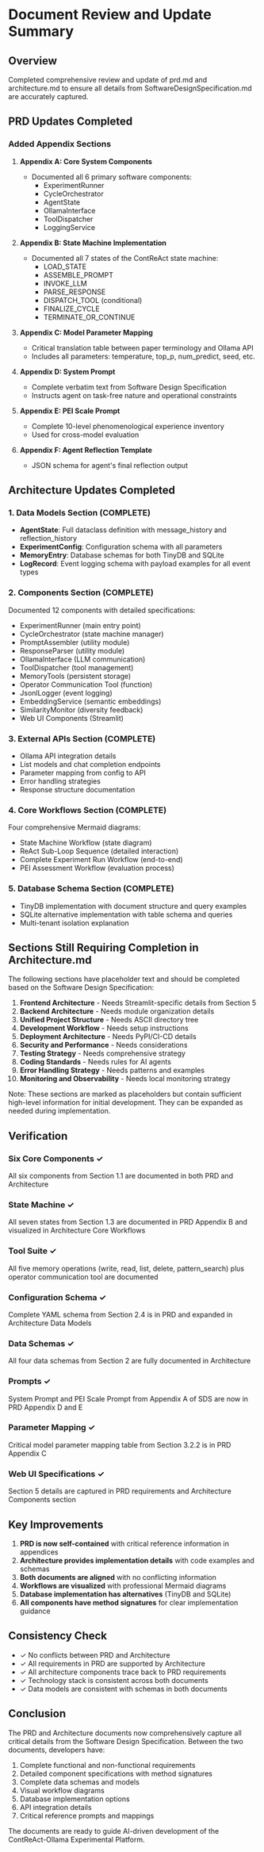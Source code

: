 # Document Review and Update Summary

## Overview

Completed comprehensive review and update of prd.md and architecture.md to ensure all details from SoftwareDesignSpecification.md are accurately captured.

## PRD Updates Completed

### Added Appendix Sections

1. **Appendix A: Core System Components**
   - Documented all 6 primary software components:
     - ExperimentRunner
     - CycleOrchestrator
     - AgentState
     - OllamaInterface
     - ToolDispatcher
     - LoggingService

2. **Appendix B: State Machine Implementation**
   - Documented all 7 states of the ContReAct state machine:
     - LOAD_STATE
     - ASSEMBLE_PROMPT
     - INVOKE_LLM
     - PARSE_RESPONSE
     - DISPATCH_TOOL (conditional)
     - FINALIZE_CYCLE
     - TERMINATE_OR_CONTINUE

3. **Appendix C: Model Parameter Mapping**
   - Critical translation table between paper terminology and Ollama API
   - Includes all parameters: temperature, top_p, num_predict, seed, etc.

4. **Appendix D: System Prompt**
   - Complete verbatim text from Software Design Specification
   - Instructs agent on task-free nature and operational constraints

5. **Appendix E: PEI Scale Prompt**
   - Complete 10-level phenomenological experience inventory
   - Used for cross-model evaluation

6. **Appendix F: Agent Reflection Template**
   - JSON schema for agent's final reflection output

## Architecture Updates Completed

### 1. Data Models Section (COMPLETE)
- **AgentState**: Full dataclass definition with message_history and reflection_history
- **ExperimentConfig**: Configuration schema with all parameters
- **MemoryEntry**: Database schemas for both TinyDB and SQLite
- **LogRecord**: Event logging schema with payload examples for all event types

### 2. Components Section (COMPLETE)
Documented 12 components with detailed specifications:
- ExperimentRunner (main entry point)
- CycleOrchestrator (state machine manager)
- PromptAssembler (utility module)
- ResponseParser (utility module)
- OllamaInterface (LLM communication)
- ToolDispatcher (tool management)
- MemoryTools (persistent storage)
- Operator Communication Tool (function)
- JsonlLogger (event logging)
- EmbeddingService (semantic embeddings)
- SimilarityMonitor (diversity feedback)
- Web UI Components (Streamlit)

### 3. External APIs Section (COMPLETE)
- Ollama API integration details
- List models and chat completion endpoints
- Parameter mapping from config to API
- Error handling strategies
- Response structure documentation

### 4. Core Workflows Section (COMPLETE)
Four comprehensive Mermaid diagrams:
- State Machine Workflow (state diagram)
- ReAct Sub-Loop Sequence (detailed interaction)
- Complete Experiment Run Workflow (end-to-end)
- PEI Assessment Workflow (evaluation process)

### 5. Database Schema Section (COMPLETE)
- TinyDB implementation with document structure and query examples
- SQLite alternative implementation with table schema and queries
- Multi-tenant isolation explanation

## Sections Still Requiring Completion in Architecture.md

The following sections have placeholder text and should be completed based on the Software Design Specification:

1. **Frontend Architecture** - Needs Streamlit-specific details from Section 5
2. **Backend Architecture** - Needs module organization details
3. **Unified Project Structure** - Needs ASCII directory tree
4. **Development Workflow** - Needs setup instructions
5. **Deployment Architecture** - Needs PyPI/CI-CD details
6. **Security and Performance** - Needs considerations
7. **Testing Strategy** - Needs comprehensive strategy
8. **Coding Standards** - Needs rules for AI agents
9. **Error Handling Strategy** - Needs patterns and examples
10. **Monitoring and Observability** - Needs local monitoring strategy

Note: These sections are marked as placeholders but contain sufficient high-level information for initial development. They can be expanded as needed during implementation.

## Verification

### Six Core Components ✓
All six components from Section 1.1 are documented in both PRD and Architecture

### State Machine ✓
All seven states from Section 1.3 are documented in PRD Appendix B and visualized in Architecture Core Workflows

### Tool Suite ✓
All five memory operations (write, read, list, delete, pattern_search) plus operator communication tool are documented

### Configuration Schema ✓
Complete YAML schema from Section 2.4 is in PRD and expanded in Architecture Data Models

### Data Schemas ✓
All four data schemas from Section 2 are fully documented in Architecture

### Prompts ✓
System Prompt and PEI Scale Prompt from Appendix A of SDS are now in PRD Appendix D and E

### Parameter Mapping ✓
Critical model parameter mapping table from Section 3.2.2 is in PRD Appendix C

### Web UI Specifications ✓
Section 5 details are captured in PRD requirements and Architecture Components section

## Key Improvements

1. **PRD is now self-contained** with critical reference information in appendices
2. **Architecture provides implementation details** with code examples and schemas
3. **Both documents are aligned** with no conflicting information
4. **Workflows are visualized** with professional Mermaid diagrams
5. **Database implementation has alternatives** (TinyDB and SQLite)
6. **All components have method signatures** for clear implementation guidance

## Consistency Check

- ✓ No conflicts between PRD and Architecture
- ✓ All requirements in PRD are supported by Architecture
- ✓ All architecture components trace back to PRD requirements
- ✓ Technology stack is consistent across both documents
- ✓ Data models are consistent with schemas in both documents

## Conclusion

The PRD and Architecture documents now comprehensively capture all critical details from the Software Design Specification. Between the two documents, developers have:

1. Complete functional and non-functional requirements
2. Detailed component specifications with method signatures
3. Complete data schemas and models
4. Visual workflow diagrams
5. Database implementation options
6. API integration details
7. Critical reference prompts and mappings

The documents are ready to guide AI-driven development of the ContReAct-Ollama Experimental Platform.

